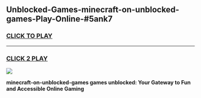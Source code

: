 
## Unblocked-Games-minecraft-on-unblocked-games-Play-Online-#5ank7
<h3>
<a href="https://premium.freeplayer.one?title=minecraft-on-unblocked-games&ref=27F">CLICK TO PLAY</a></h3>
<hr>

<h3>
<a href="https://premium.freeplayer.one?title=minecraft-on-unblocked-games&ref=27F">CLICK 2 PLAY</a>
  
</h3>

<a href="https://premium.freeplayer.one?title=minecraft-on-unblocked-games&ref=27F"><img src="https://clearcache.store/games.png"></a>


**minecraft-on-unblocked-games games unblocked: Your Gateway to Fun and Accessible Online Gaming**
